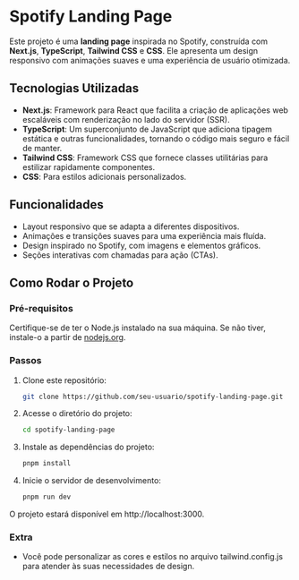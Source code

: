 # Spotify Landing Page

Este projeto é uma **landing page** inspirada no Spotify, construída com **Next.js**, **TypeScript**, **Tailwind CSS** e **CSS**. Ele apresenta um design responsivo com animações suaves e uma experiência de usuário otimizada.

## Tecnologias Utilizadas

- **Next.js**: Framework para React que facilita a criação de aplicações web escaláveis com renderização no lado do servidor (SSR).
- **TypeScript**: Um superconjunto de JavaScript que adiciona tipagem estática e outras funcionalidades, tornando o código mais seguro e fácil de manter.
- **Tailwind CSS**: Framework CSS que fornece classes utilitárias para estilizar rapidamente componentes.
- **CSS**: Para estilos adicionais personalizados.

## Funcionalidades

- Layout responsivo que se adapta a diferentes dispositivos.
- Animações e transições suaves para uma experiência mais fluída.
- Design inspirado no Spotify, com imagens e elementos gráficos.
- Seções interativas com chamadas para ação (CTAs).

## Como Rodar o Projeto

### Pré-requisitos

Certifique-se de ter o Node.js instalado na sua máquina. Se não tiver, instale-o a partir de [nodejs.org](https://nodejs.org/).

### Passos

1. Clone este repositório:

   ```bash
   git clone https://github.com/seu-usuario/spotify-landing-page.git
   ```
2. Acesse o diretório do projeto:
   ```bash
   cd spotify-landing-page
   ```
3. Instale as dependências do projeto:
   ```bash
   pnpm install
   ```
4. Inicie o servidor de desenvolvimento:
   ```bash
   pnpm run dev
   ```
O projeto estará disponível em http://localhost:3000.

### Extra

- Você pode personalizar as cores e estilos no arquivo tailwind.config.js para atender às suas necessidades de design.